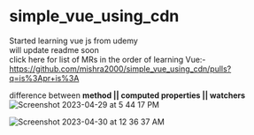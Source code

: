 # simple_vue_using_cdn

Started learning vue js from udemy<br />
will update readme soon<br />
click here for list of MRs in the order of learning Vue:- https://github.com/mishra2000/simple_vue_using_cdn/pulls?q=is%3Apr+is%3A<br />

difference between **method || computed properties || watchers**
![Screenshot 2023-04-29 at 5 44 17 PM](https://user-images.githubusercontent.com/50536949/235302023-72314848-835a-4130-ace2-4c41cf955aa8.png)

![Screenshot 2023-04-30 at 12 36 37 AM](https://user-images.githubusercontent.com/50536949/235320100-64f6e190-ba1d-45d7-9475-1adccb1304c3.png)
